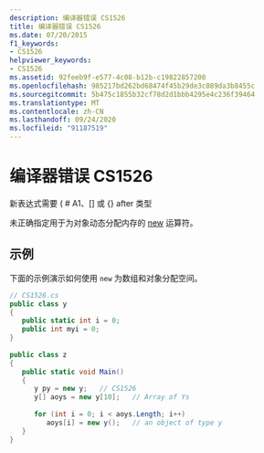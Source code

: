 ```yaml
---
description: 编译器错误 CS1526
title: 编译器错误 CS1526
ms.date: 07/20/2015
f1_keywords:
- CS1526
helpviewer_keywords:
- CS1526
ms.assetid: 92feeb9f-e577-4c08-b12b-c19822857200
ms.openlocfilehash: 985217bd262bd68474f45b29de3c089da3b8455c
ms.sourcegitcommit: 5b475c1855b32cf78d2d1bbb4295e4c236f39464
ms.translationtype: MT
ms.contentlocale: zh-CN
ms.lasthandoff: 09/24/2020
ms.locfileid: "91187519"
---
```

# <a name="compiler-error-cs1526"></a>编译器错误 CS1526

新表达式需要 ( # A1、[] 或 {} after 类型  
  
 未正确指定用于为对象动态分配内存的 [new](../language-reference/operators/new-operator.md) 运算符。  
  
## <a name="example"></a>示例  

 下面的示例演示如何使用 `new` 为数组和对象分配空间。  
  
```csharp  
// CS1526.cs  
public class y  
{  
   public static int i = 0;  
   public int myi = 0;  
}  
  
public class z  
{  
   public static void Main()  
   {  
      y py = new y;   // CS1526  
      y[] aoys = new y[10];   // Array of Ys  
  
      for (int i = 0; i < aoys.Length; i++)  
         aoys[i] = new y();   // an object of type y  
   }  
}  
```
